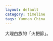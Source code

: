 ```yaml
---
layout: default
category: timeline
tags: Yunnan China
---
```


大理白族的「火把節」。

<img src="{{ site_url }}/img/posts/2013-08-01.jpg" alt="">


